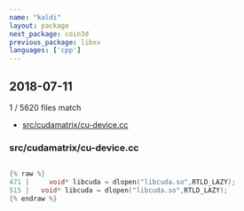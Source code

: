 ```yaml
---
name: "kaldi"
layout: package
next_package: coin3d
previous_package: libxv
languages: ['cpp']
---
```

## 2018-07-11
1 / 5620 files match

 - [src/cudamatrix/cu-device.cc](#srccudamatrixcu-devicecc)

### src/cudamatrix/cu-device.cc

```cpp

{% raw %}
471 |     void* libcuda = dlopen("libcuda.so",RTLD_LAZY);
515 |   void* libcuda = dlopen("libcuda.so",RTLD_LAZY);
{% endraw %}

```